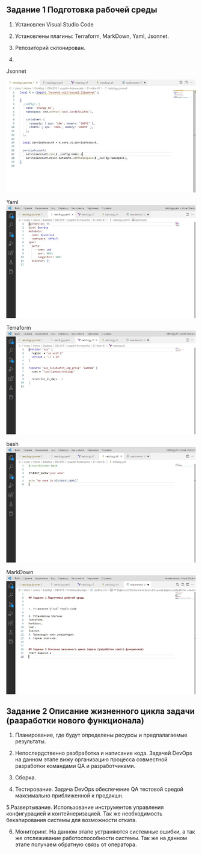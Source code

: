 ## Задание 1 Подготовка рабочей среды


1. Установлен Visual Studio Code

2. Установлены плагины:
Terraform,
MarkDown,
Yaml,
Jsonnet.
3. Репозиторий склонирован.

4.
Jsonnet 

![](https://github.com/lukoshkovve/NetologyDevOps/blob/main/lesson1/img/1.JPG)

Yaml
![](https://github.com/lukoshkovve/NetologyDevOps/blob/main/lesson1/img/2.JPG)

Terraform
![](https://github.com/lukoshkovve/NetologyDevOps/blob/main/lesson1/img/3.JPG)
 
bash
![](https://github.com/lukoshkovve/NetologyDevOps/blob/main/lesson1/img/4.JPG)

MarkDown
![](https://github.com/lukoshkovve/NetologyDevOps/blob/main/lesson1/img/5.JPG)

## Задание 2 Описание жизненного цикла задачи (разработки нового функционала) 
1.  Планирование, где будут определены ресурсы и предпалагаемые результаты.

2.  Непослердственно разбработка и написание кода.
Задачей DevOps на данном этапе вижу организацию процесса совместной разработки командами QA и разработчиками.

3.  Сборка.
4.  Тестирование.
Задача DevOps обеспечение QA тестовой средой максимально приближенной к продакшн.

5.Развертывание.
Использование инструментов управления конфигурацией и контейнеризацией. Так же необходимость бекапирования системы для возможности отката.

6. Мониторинг.
На данном этапе устраняются системные ошибки, а так же отслеживание работоспособности системы.
Так же на данном этапе получаем обратную связь от оператора.
